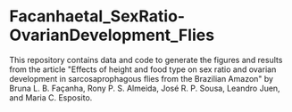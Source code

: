 # Facanhaetal_SexRatio-OvarianDevelopment_Flies
This repository contains data and code to generate the figures and results from the article "Effects of height and food type on sex ratio and ovarian development in sarcosaprophagous flies from the Brazilian Amazon" by Bruna L. B. Façanha, Rony P. S. Almeida, José R. P. Sousa, Leandro Juen, and Maria C. Esposito. 

